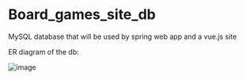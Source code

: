 # Board_games_site_db
MySQL database that will be used by spring web app and a vue.js site

ER diagram of the db:

![image](https://github.com/Coolacho/Board_games_site_db/assets/54374165/e23fade4-661a-435c-a94a-bcd5d25b5aee)
